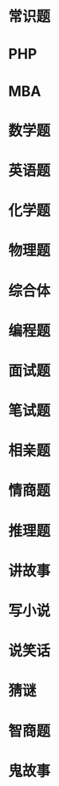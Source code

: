 

 
 # 常识题
 
 # PHP
 
# MBA

# 数学题

# 英语题

# 化学题

# 物理题

# 综合体

# 编程题

# 面试题

# 笔试题

# 相亲题

# 情商题

# 推理题

# 讲故事

# 写小说

# 说笑话

# 猜谜 

# 智商题

# 鬼故事

